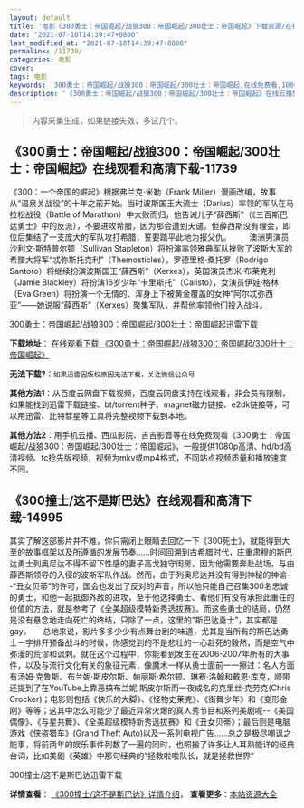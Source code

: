 ```yaml
---
layout: default
title: '电影《300勇士：帝国崛起/战狼300：帝国崛起/300壮士：帝国崛起》下载资源/在线播放/视频地址/1080p/高清/蓝光'
date: "2021-07-10T14:39:47+0800"
last_modified_at: "2021-07-10T14:39:47+0800"
permalink: /11739/
categories: 电影
cover:
tags: 电影
keywords: '300勇士：帝国崛起/战狼300：帝国崛起/300壮士：帝国崛起,在线免费看,1080p高清,bt种子,torrent,百度云盘,magnet,磁力链,迅雷下载资源'
description: '《300勇士：帝国崛起/战狼300：帝国崛起/300壮士：帝国崛起》在线云播放手机西瓜影院吉吉影音免费看，1080p高清bd/hd未删减完整版和tc抢先枪版，mkv/mp4格式，附带bt/torrent种子、magnet/磁力链、百度云盘、网盘资源迅雷下载链接'
---
```


>内容采集生成，如果链接失效，多试几个。


## 《300勇士：帝国崛起/战狼300：帝国崛起/300壮士：帝国崛起》在线观看和高清下载-11739

《300：一个帝国的崛起》根据弗兰克·米勒（Frank Miller）漫画改编，故事从“温泉关战役”的十年之前开始。当时波斯国王大流士（Darius）率领的军队在马拉松战役（Battle of Marathon）中大败而归，他告诫儿子“薛西斯”（《三百斯巴达勇士》中的反派），不要进攻希腊，因为那会遭到天谴。但薛西斯没有理会，即位后集结了一支庞大的军队攻打希腊，誓要踏平此地为报父仇。 　　澳洲男演员沙利文·斯特普尔顿（Sullivan Stapleton）将扮演率领雅典军队挫败了波斯大军的希腊大将军“忒弥斯托克利”（Themosticles），罗德里格·桑托罗（Rodrigo Santoro）将继续扮演波斯国王“薛西斯”（Xerxes），英国演员杰米·布莱克利（Jamie Blackley）将扮演16岁少年“卡里斯托”（Calisto），女演员伊娃·格林（Eva Green）将扮演一个无情的、浑身上下被黄金覆盖的女神“阿尔忒弥西亚”——她说服“薛西斯”（Xerxes）聚集军队，并帮他率领他们投入战斗。


300勇士：帝国崛起/战狼300：帝国崛起/300壮士：帝国崛起迅雷下载

**下载地址**： [在线观看下载 《300勇士：帝国崛起/战狼300：帝国崛起/300壮士：帝国崛起》](https://www.993dy.com//vod-detail-id-24387.html) 


**无法下载?**：`如果迅雷因版权原因无法下载，关注微信公众号 `

**其他方法1**：从百度云网盘下载视频，百度云网盘支持在线观看，非会员有限制，如果能找到迅雷下载链接、bt/torrent种子、magnet磁力链接、e2dk链接等，可以用迅雷、比特彗星等工具将完整视频下载到本地。

**其他方法2**：用手机云播、西瓜影院、吉吉影音等在线免费观看《300勇士：帝国崛起/战狼300：帝国崛起/300壮士：帝国崛起》，一般提供1080p高清、hd/bd高清视频、tc抢先版视频，视频为mkv或mp4格式，不同站点视频质量和播放速度不同。


## 《300撞士/这不是斯巴达》在线观看和高清下载-14995

其实了解这部影片并不难，你只需闭上眼睛去回忆一下《300死士》，就能得到大至的故事框架以及所遵循的发展节奏……时间回溯到古希腊时代，庄重肃穆的斯巴达勇士列奥尼达不得不留下性感的妻子高戈独守闺房，因为他需要奔赴战场，与由薛西斯领导的入侵的波斯军队作战。然而，由于列奥尼达并没有得到神秘的神谕--“丑女贝蒂”的许可，国会也发出了反对的声音，所以他只能自己召集300名忠诚的勇士，和他一起抵御外敌的进攻，至于他选择勇士、看他们有没有承担此重任的价值的方法，就是参考了《全美超级模特新秀选拔赛》。而这些勇士的结局，仍然是没有悬念地走向死亡的终结，只除了一点，这里的“斯巴达勇士”，其实都是gay。　　总地来说，影片多多少少有点舞台剧的味道，尤其是当所有的斯巴达勇士一字排开预备战斗的时候，你感觉到的不是悲壮的一心赴死的毅然，而是空气中弥漫的荒谬和讽刺。就在这个过程中，你能看到发生在2006-2007年所有的大事件，以及与流行文化有关的象征元素，像魔术一样从勇士面前一一擦过：名人方面有汤姆·克鲁斯、布兰妮·斯皮尔斯、帕丽斯·希尔顿、琳赛·洛翰和戴恩·库克，顺带还提到了在YouTube上靠恶搞布兰妮·斯皮尔斯而一夜成名的克里丝·克劳克(Chris Crocker)；电影则包括《快乐的大脚》、《怪物史莱克》、《街舞少年》和《变形金刚》等等；这其中怎么可能少了最近异常火爆的真人秀节目和系列美剧呢--《美国偶像》、《与星共舞》、《全美超级模特新秀选拔赛》和《丑女贝蒂》；最后则是电脑游戏《侠盗猎车》(Grand Theft Auto)以及一系列电视广告……总之是极尽嘲讽之能事，将前两年的娱乐事件列数了一遍的同时，也照搬了许多让人耳熟能详的经典台词，比如美剧《英雄》中那句经典的“拯救啦啦队长，就是拯救世界”


300撞士/这不是斯巴达迅雷下载

**详情查看**： [《300撞士/这不是斯巴达》详情介绍](/movie/14995/)， **查看更多**：[本站资源大全](/movie/t/all/)

